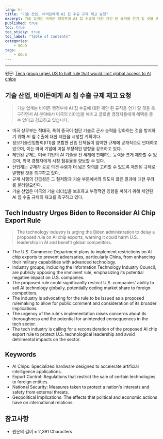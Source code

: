 ```yaml
---
lang: kr
title: "기술 산업, 바이든에게 AI 칩 수출 규제 재고 요청"
excerpt: 기술 업계는 바이든 행정부에 AI 칩 수출에 대한 제안 된 규칙을 연기 할 것을 촉구하면서 AI 분야에서 미국의 리더십을 해치고 글로벌 경쟁자들에게 혜택을 줄 수 있다고 경고하고 있습니다.
published: true
toc: true
toc_sticky: true
toc_label: "Table of Contents"
categories:
    - GOLD
tags:
    - GOLD
---
```


---

  원문: [Tech group urges US to halt rule that would limit global access to AI chips](https://www.investing.com/news/stock-market-news/tech-group-urges-us-to-halt-rule-that-would-limit-global-access-to-ai-chips-3801169)

## 기술 산업, 바이든에게 AI 칩 수출 규제 재고 요청

> 기술 업계는 바이든 행정부에 AI 칩 수출에 대한 제안 된 규칙을 연기 할 것을 촉구하면서 AI 분야에서 미국의 리더십을 해치고 글로벌 경쟁자들에게 혜택을 줄 수 있다고 경고하고 있습니다.


- 미국 상무부는 적대국, 특히 중국이 첨단 기술로 군사 능력을 강화하는 것을 방지하기 위해 AI 칩 수출에 대한 제한을 시행할 계획이다.
- 정보기술산업협회(ITI)를 포함한 산업 단체들이 임박한 규제에 공개적으로 반대하고 있으며, 이는 미국 기업에 미칠 부정적인 영향을 강조하고 있다.
- 제안된 규제는 미국 기업의 AI 기술을 전 세계에 판매하는 능력을 크게 제한할 수 있으며, 외국 경쟁자에게 시장 점유율을 양보할 수 있다.
- 산업계는 규제가 공공 의견 수렴과 더 넓은 함의를 고려할 수 있도록 제안된 규제로 발행될 것을 촉구하고 있다.
- 규제 시행의 긴급성은 그 철저함과 기술 부문에서의 의도치 않은 결과에 대한 우려를 불러일으킨다.
- 기술 산업은 미국의 기술 리더십을 보호하고 부정적인 영향을 피하기 위해 제안된 AI 칩 수출 규제의 재고를 촉구하고 있다.

## Tech Industry Urges Biden to Reconsider AI Chip Export Rule

> The technology industry is urging the Biden administration to delay a proposed rule on AI chip exports, warning it could harm U.S. leadership in AI and benefit global competitors.


- The U.S. Commerce Department plans to implement restrictions on AI chip exports to prevent adversaries, particularly China, from enhancing their military capabilities with advanced technology.
- Industry groups, including the Information Technology Industry Council, are publicly opposing the imminent rule, emphasizing its potential negative impact on U.S. companies.
- The proposed rule could significantly restrict U.S. companies' ability to sell AI technology globally, potentially ceding market share to foreign competitors.
- The industry is advocating for the rule to be issued as a proposed rulemaking to allow for public comment and consideration of its broader implications.
- The urgency of the rule's implementation raises concerns about its thoroughness and the potential for unintended consequences in the tech sector.
- The tech industry is calling for a reconsideration of the proposed AI chip export rule to protect U.S. technological leadership and avoid detrimental impacts on the sector.

## Keywords

- AI Chips: Specialized hardware designed to accelerate artificial intelligence applications.
- Export Control: Regulations that restrict the sale of certain technologies to foreign entities.
- National Security: Measures taken to protect a nation's interests and safety from external threats.
- Geopolitical Implications: The effects that political and economic actions have on international relations.

## 참고사항

- 원문의 길이 = 2,391 Characters

